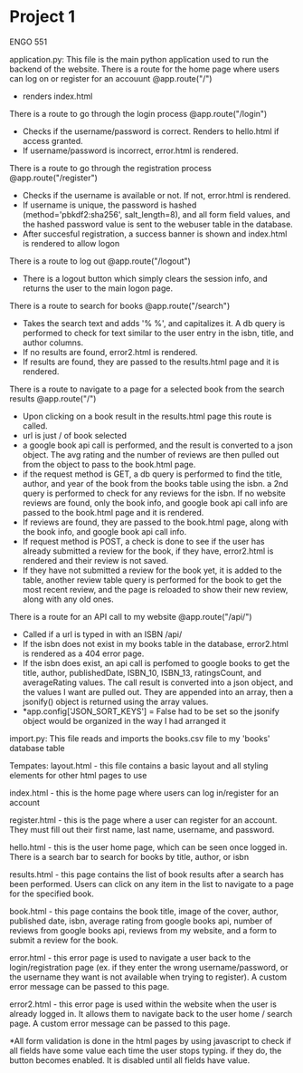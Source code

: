 # Project 1
ENGO 551

application.py:
This file is the main python application used to run the backend of the website. 
There is a route for the home page where users can log on or register for an accouunt @app.route("/")
- renders index.html

There is a route to go through the login process @app.route("/login")
- Checks if the username/password is correct. Renders to hello.html if access granted.
- If username/password is incorrect, error.html is rendered.

There is a route to go through the registration process @app.route("/register")
- Checks if the username is available or not. If not, error.html is rendered.
- If username is unique, the password is hashed (method='pbkdf2:sha256', salt_length=8), and 
all form field values, and the hashed password value is sent to the webuser table in the database.
- After succesful registration, a success banner is shown and index.html is rendered to allow logon

There is a route to log out @app.route("/logout")
- There is a logout button which simply clears the session info, and returns the user to the main logon page.

There is a route to search for books @app.route("/search")
- Takes the search text and adds '%  %', and capitalizes it. A db query is performed to check for text similar
to the user entry in the isbn, title, and author columns.
- If no results are found, error2.html is rendered.
- If results are found, they are passed to the results.html page and it is rendered.


There is a route to navigate to a page for a selected book from the search results @app.route("/<isbn>")
- Upon clicking on a book result in the results.html page this route is called. 
- url is just /<isbn> of book selected
- a google book api call is performed, and the result is converted to a json object. 
The avg rating and the number of reviews are then pulled out from the object to pass to the book.html page.
- if the request method is GET, a db query is performed to find the title, author, and year of the book from
the books table using the isbn. a 2nd query is performed to check for any reviews for the isbn. If no 
website reviews are found, only the book info, and google book api call info are passed to the book.html
page and it is rendered.
- If reviews are found, they are passed to the book.html page, along with the book info, and google book api
call info.
- If request method is POST, a check is done to see if the user has already submitted a review for the book,
if they have, error2.html is rendered and their review is not saved.
- If they have not submitted a review for the book yet, it is added to the table, another review table query
is performed for the book to get the most recent review, and the page is reloaded to show their new review, along
with any old ones. 

There is a route for an API call to my website @app.route("/api/<isbn>")
- Called if a url is typed in with an ISBN /api/<isbn>
- If the isbn does not exist in my books table in the database, error2.html is rendered as a 404 error page.
- If the isbn does exist, an api call is perfomed to google books to get the title, author, publishedDate, 
ISBN_10, ISBN_13, ratingsCount, and averageRating values. The call result is converted into a json object,
and the values I want are pulled out. They are appended into an array, then a jsonify() object is returned using
the array values. 
- *app.config['JSON_SORT_KEYS'] = False had to be set so the jsonify object would be organized in the way I had arranged it

import.py:
This file reads and imports the books.csv file to my 'books' database table

Tempates:
layout.html - this file contains a basic layout and all styling elements for other html pages to use

index.html - this is the home page where users can log in/register for an account

register.html - this is the page where a user can register for an account. They must fill out their first name, 
last name, username, and password.

hello.html - this is the user home page, which can be seen once logged in. There is a search bar to search for 
books by title, author, or isbn

results.html - this page contains the list of book results after a search has been performed. Users can click
on any item in the list to navigate to a page for the specified book.

book.html - this page contains the book title, image of the cover, author, published date, isbn, average rating
from google books api, number of reviews from google books api, reviews from my website, and a form to submit 
a review for the book. 

error.html - this error page is used to navigate a user back to the login/registration page (ex. if they
enter the wrong username/password, or the username they want is not available when trying to register). 
A custom error message can be passed to this page.

error2.html - this error page is used within the website when the user is already logged in. It allows them
to navigate back to the user home / search page. A custom error message can be passed to this page.

*All form validation is done in the html pages by using javascript to check if all fields have some value each time the user stops typing. if they do, the button becomes enabled. It is disabled until all fields have value. 



